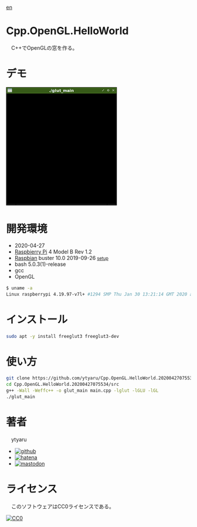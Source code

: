 [en](./README.md)

# Cpp.OpenGL.HelloWorld

　C++でOpenGLの窓を作る。

# デモ

![demo](doc/demo.png)

# 開発環境

* <time datetime="2020-04-27T07:54:55+0900">2020-04-27</time>
* [Raspbierry Pi](https://ja.wikipedia.org/wiki/Raspberry_Pi) 4 Model B Rev 1.2
* [Raspbian](https://ja.wikipedia.org/wiki/Raspbian) buster 10.0 2019-09-26 <small>[setup](http://ytyaru.hatenablog.com/entry/2019/12/25/222222)</small>
* bash 5.0.3(1)-release
* gcc
* OpenGL

```sh
$ uname -a
Linux raspberrypi 4.19.97-v7l+ #1294 SMP Thu Jan 30 13:21:14 GMT 2020 armv7l GNU/Linux
```

# インストール

```sh
sudo apt -y install freeglut3 freeglut3-dev
```

# 使い方

```sh
git clone https://github.com/ytyaru/Cpp.OpenGL.HelloWorld.20200427075534
cd Cpp.OpenGL.HelloWorld.20200427075534/src
g++ -Wall -Weffc++ -o glut_main main.cpp -lglut -lGLU -lGL
./glut_main
```

# 著者

　ytyaru

* [![github](http://www.google.com/s2/favicons?domain=github.com)](https://github.com/ytyaru "github")
* [![hatena](http://www.google.com/s2/favicons?domain=www.hatena.ne.jp)](http://ytyaru.hatenablog.com/ytyaru "hatena")
* [![mastodon](http://www.google.com/s2/favicons?domain=mstdn.jp)](https://mstdn.jp/web/accounts/233143 "mastdon")

# ライセンス

　このソフトウェアはCC0ライセンスである。

[![CC0](http://i.creativecommons.org/p/zero/1.0/88x31.png "CC0")](http://creativecommons.org/publicdomain/zero/1.0/deed.ja)

